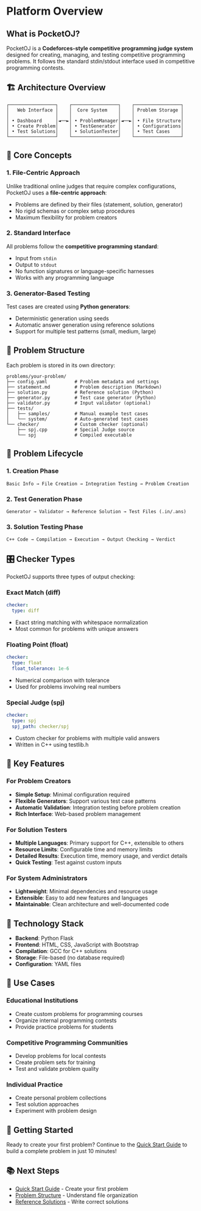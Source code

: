 # Platform Overview

## What is PocketOJ?

PocketOJ is a **Codeforces-style competitive programming judge system** designed for creating, managing, and testing competitive programming problems. It follows the standard stdin/stdout interface used in competitive programming contests.

## 🏗️ Architecture Overview

```
┌─────────────────┐    ┌─────────────────┐    ┌─────────────────┐
│   Web Interface │    │  Core System    │    │ Problem Storage │
│                 │    │                 │    │                 │
│ • Dashboard     │◄──►│ • ProblemManager│◄──►│ • File Structure│
│ • Create Problem│    │ • TestGenerator │    │ • Configurations│
│ • Test Solutions│    │ • SolutionTester│    │ • Test Cases    │
└─────────────────┘    └─────────────────┘    └─────────────────┘
```

## 🎯 Core Concepts

### 1. File-Centric Approach
Unlike traditional online judges that require complex configurations, PocketOJ uses a **file-centric approach**:
- Problems are defined by their files (statement, solution, generator)
- No rigid schemas or complex setup procedures
- Maximum flexibility for problem creators

### 2. Standard Interface
All problems follow the **competitive programming standard**:
- Input from `stdin`
- Output to `stdout` 
- No function signatures or language-specific harnesses
- Works with any programming language

### 3. Generator-Based Testing
Test cases are created using **Python generators**:
- Deterministic generation using seeds
- Automatic answer generation using reference solutions
- Support for multiple test patterns (small, medium, large)

## 📁 Problem Structure

Each problem is stored in its own directory:

```
problems/your-problem/
├── config.yaml          # Problem metadata and settings
├── statement.md         # Problem description (Markdown)
├── solution.py          # Reference solution (Python)
├── generator.py         # Test case generator (Python)
├── validator.py         # Input validator (optional)
├── tests/
│   ├── samples/         # Manual example test cases
│   └── system/          # Auto-generated test cases
└── checker/             # Custom checker (optional)
    ├── spj.cpp          # Special Judge source
    └── spj              # Compiled executable
```

## 🔄 Problem Lifecycle

### 1. Creation Phase
```
Basic Info → File Creation → Integration Testing → Problem Creation
```

### 2. Test Generation Phase
```
Generator → Validator → Reference Solution → Test Files (.in/.ans)
```

### 3. Solution Testing Phase
```
C++ Code → Compilation → Execution → Output Checking → Verdict
```

## 🎛️ Checker Types

PocketOJ supports three types of output checking:

### Exact Match (diff)
```yaml
checker:
  type: diff
```
- Exact string matching with whitespace normalization
- Most common for problems with unique answers

### Floating Point (float)
```yaml
checker:
  type: float
  float_tolerance: 1e-6
```
- Numerical comparison with tolerance
- Used for problems involving real numbers

### Special Judge (spj)
```yaml
checker:
  type: spj
  spj_path: checker/spj
```
- Custom checker for problems with multiple valid answers
- Written in C++ using testlib.h

## 🌟 Key Features

### For Problem Creators
- **Simple Setup**: Minimal configuration required
- **Flexible Generators**: Support various test case patterns
- **Automatic Validation**: Integration testing before problem creation
- **Rich Interface**: Web-based problem management

### For Solution Testers
- **Multiple Languages**: Primary support for C++, extensible to others
- **Resource Limits**: Configurable time and memory limits
- **Detailed Results**: Execution time, memory usage, and verdict details
- **Quick Testing**: Test against custom inputs

### For System Administrators
- **Lightweight**: Minimal dependencies and resource usage
- **Extensible**: Easy to add new features and languages
- **Maintainable**: Clean architecture and well-documented code

## 🔧 Technology Stack

- **Backend**: Python Flask
- **Frontend**: HTML, CSS, JavaScript with Bootstrap
- **Compilation**: GCC for C++ solutions
- **Storage**: File-based (no database required)
- **Configuration**: YAML files

## 🎪 Use Cases

### Educational Institutions
- Create custom problems for programming courses
- Organize internal programming contests
- Provide practice problems for students

### Competitive Programming Communities
- Develop problems for local contests
- Create problem sets for training
- Test and validate problem quality

### Individual Practice
- Create personal problem collections
- Test solution approaches
- Experiment with problem design

## 🚀 Getting Started

Ready to create your first problem? Continue to the [Quick Start Guide](02-quick-start.md) to build a complete problem in just 10 minutes!

## 📚 Next Steps

- [Quick Start Guide](02-quick-start.md) - Create your first problem
- [Problem Structure](03-problem-structure.md) - Understand file organization
- [Reference Solutions](05-reference-solutions.md) - Write correct solutions
